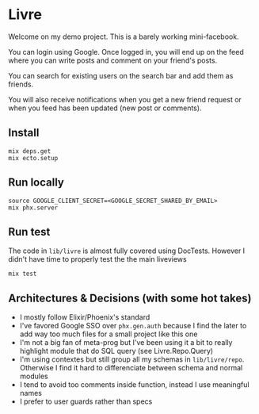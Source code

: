 # Livre

Welcome on my demo project. This is a barely working mini-facebook.

You can login using Google. Once logged in, you will end up on the feed where you can write posts and comment on your friend's posts.

You can search for existing users on the search bar and add them as friends.

You will also receive notifications when you get a new friend request or when you feed has been updated (new post or comments).

## Install

```
mix deps.get
mix ecto.setup
```

## Run locally

```
source GOOGLE_CLIENT_SECRET=<GOOGLE_SECRET_SHARED_BY_EMAIL>
mix phx.server
```

## Run test

The code in `lib/livre` is almost fully covered using DocTests.
However I didn't have time to properly test the the main liveviews

```
mix test
```

## Architectures & Decisions (with some hot takes)

 - I mostly follow Elixir/Phoenix's standard
 - I've favored Google SSO over `phx.gen.auth` because I find the later to add way too much files for a small project like this one
 - I'm not a big fan of meta-prog but I've been using it a bit to really highlight module that do SQL query (see Livre.Repo.Query)
 - I'm using contextes but still group all my schemas in `lib/livre/repo`. Otherwise I find it hard to differenciate between schema and normal modules
 - I tend to avoid too comments inside function, instead I use meaningful names
 - I prefer to user guards rather than specs